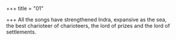 +++
title = "01"

+++
All the songs have strengthened Indra, expansive as the sea,  
the best charioteer of charioteers, the lord of prizes and the lord of  
settlements.  